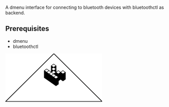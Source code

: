 A dmenu interface for connecting to bluetooth devices with bluetoothctl as
backend.

## Prerequisites

- dmenu
- bluetoothctl

![](kopimi-sm.png)
